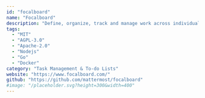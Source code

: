 ```yaml
---
id: "focalboard"
name: "Focalboard"
description: "Define, organize, track and manage work across individuals and teams (alternative to Trello, Notion, and Asana)."
tags:
  - "MIT"
  - "AGPL-3.0"
  - "Apache-2.0"
  - "Nodejs"
  - "Go"
  - "Docker"
category: "Task Management & To-do Lists"
website: "https://www.focalboard.com/"
github: "https://github.com/mattermost/focalboard"
#image: "/placeholder.svg?height=300&width=400"
---
```


